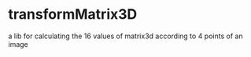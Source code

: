 # transformMatrix3D
a lib for calculating the 16 values of matrix3d according to 4 points of an image
